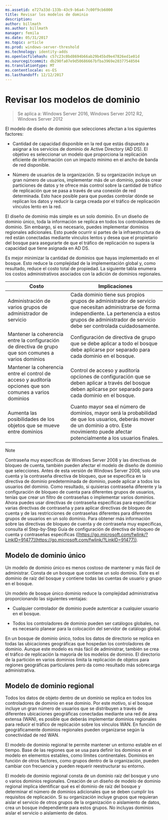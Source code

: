 ```yaml
---
ms.assetid: e727a33d-133b-43c9-b6a4-7c00f9cb6000
title: Revisar los modelos de dominio
description: 
author: billmath
ms.author: billmath
manager: femila
ms.date: 05/31/2017
ms.topic: article
ms.prod: windows-server-threshold
ms.technology: identity-adds
ms.openlocfilehash: c57c23c0bd8694b66ab29b45bd9e47826ed1e01d
ms.sourcegitcommit: db290fa07e9d50686667bfba3969e20377548504
ms.translationtype: MT
ms.contentlocale: es-ES
ms.lasthandoff: 12/12/2017
---
```

# <a name="reviewing-the-domain-models"></a>Revisar los modelos de dominio

>Se aplica a: Windows Server 2016, Windows Server 2012 R2, Windows Server 2012

El modelo de diseño de dominio que selecciones afectan a los siguientes factores:  
  
-   Cantidad de capacidad disponible en la red que estás dispuesto a asignar a los servicios de dominio de Active Directory (AD DS). El objetivo es seleccionar un modelo que proporciona la replicación eficiente de información con un impacto mínimo en el ancho de banda de red disponible.  
  
-   Número de usuarios de la organización. Si su organización incluye un gran número de usuarios, implementar más de un dominio, podrás crear particiones de datos y te ofrece más control sobre la cantidad de tráfico de replicación que se pasa a través de una conexión de red determinada. Esto hace posible para que puedas controlar dónde se replican los datos y reducir la carga creada por el tráfico de replicación vínculos lento en la red.  
  
El diseño de dominio más simple es un solo dominio. En un diseño de dominio único, toda la información se replica en todos los controladores de dominio. Sin embargo, si es necesario, puedes implementar dominios regionales adicionales. Esto puede ocurrir si partes de la infraestructura de red están conectadas mediante vínculos lentos y desea que el propietario del bosque para asegurarte de que el tráfico de replicación no supera la capacidad que tiene asignada en AD DS.  
  
Es mejor minimizar la cantidad de dominios que hayas implementado en el bosque. Esto reduce la complejidad de la implementación global y, como resultado, reduce el costo total de propiedad. La siguiente tabla enumera los costos administrativos asociados con la adición de dominios regionales.  
  
|Costo|Implicaciones|  
|--------|----------------|  
|Administración de varios grupos de administrador de servicio|Cada dominio tiene sus propios grupos de administrador de servicio que necesitan administrarse de forma independiente. La pertenencia a estos grupos de administrador de servicio debe ser controlada cuidadosamente.|  
|Mantener la coherencia entre la configuración de directiva de grupo que son comunes a varios dominios|Configuración de directiva de grupo que se debe aplicar a todo el bosque debe aplicarse por separado para cada dominio en el bosque.|  
|Mantener la coherencia entre el control de acceso y auditoría opciones que son comunes a varios dominios|Control de acceso y auditoría opciones de configuración que se deben aplicar a través del bosque deben aplicarse por separado para cada dominio en el bosque.|  
|Aumenta las posibilidades de los objetos que se mueve entre dominios|Cuanto mayor sea el número de dominios, mayor será la probabilidad de que los usuarios, deberás mover de un dominio a otro. Este movimiento puede afectar potencialmente a los usuarios finales.|  
  
> [!NOTE]  
>  Contraseña muy específicas de Windows Server 2008 y las directivas de bloqueo de cuenta, también pueden afectar el modelo de diseño de dominio que selecciones. Antes de esta versión de Windows Server 2008, solo una cuenta y la contraseña directiva de bloqueo, que se especifica en la directiva de dominio predeterminada de dominio, puede aplicar a todos los usuarios del dominio. Como resultado, si quisieras contraseña diferente y la configuración de bloqueo de cuenta para diferentes grupos de usuarios, tenías que crear un filtro de contraseñas o implementar varios dominios. Ahora puedes usar directivas de contraseña específicas para especificar varias directivas de contraseña y para aplicar directivas de bloqueo de cuenta y de las restricciones de contraseñas diferentes para diferentes grupos de usuarios en un solo dominio. Para obtener más información sobre las directivas de bloqueo de cuenta y de contraseña muy específicas, consulta el Step-by-Step Guía de configuración de directiva de bloqueo de cuenta y contraseñas específicas ([https://go.microsoft.com/fwlink/?LinkID=91477](https://go.microsoft.com/fwlink/?LinkID=91477)).  
  
## <a name="single-domain-model"></a>Modelo de dominio único  
Un modelo de dominio único es menos costoso de mantener y más fácil de administrar. Consta de un bosque que contiene un solo dominio. Este es el dominio de raíz del bosque y contiene todas las cuentas de usuario y grupo en el bosque.  
  
Un modelo de bosque único dominio reduce la complejidad administrativa proporcionando las siguientes ventajas:  
  
-   Cualquier controlador de dominio puede autenticar a cualquier usuario en el bosque.  
  
-   Todos los controladores de dominio pueden ser catálogos globales, no es necesario planear para la colocación del servidor de catálogo global.  
  
En un bosque de dominio único, todos los datos de directorio se replica en todas las ubicaciones geográficas que hospedan los controladores de dominio. Aunque este modelo es más fácil de administrar, también se crea el tráfico de replicación la mayoría de los modelos de dominio. El directorio de la partición en varios dominios limita la replicación de objetos para regiones geográficas particulares pero da como resultado más sobrecarga administrativa.  
  
## <a name="regional-domain-model"></a>Modelo de dominio regional  
Todos los datos de objeto dentro de un dominio se replica en todos los controladores de dominio en ese dominio. Por este motivo, si el bosque incluye un gran número de usuarios que se distribuyen a través de diferentes ubicaciones geográficas conectadas mediante una red de área extensa (WAN), es posible que deberás implementar dominios regionales para reducir el tráfico de replicación sobre los vínculos WAN. En función de geográficamente dominios regionales pueden organizarse según la conectividad de red WAN.  
  
El modelo de dominio regional te permite mantener un entorno estable en el tiempo. Base de las regiones que se usa para definir los dominios en el modelo en elementos estables, como límites continentales. Dominios en función de otros factores, como grupos dentro de la organización, pueden cambiar con frecuencia y pueden requerir reestructurar su entorno.  
  
El modelo de dominio regional consta de un dominio raíz del bosque y uno o varios dominios regionales. Creación de un diseño de modelo de dominio regional implica identificar qué es el dominio de raíz del bosque y determinar el número de dominios adicionales que se deben cumplir los requisitos de replicación. Si su organización incluye grupos que requieran aislar el servicio de otros grupos de la organización o aislamiento de datos, crea un bosque independiente para estos grupos. No incluyas dominios aislar el servicio o aislamiento de datos.  
  


